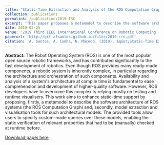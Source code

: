 ```yaml
---
title: "Static-Time Extraction and Analysis of the ROS Computation Graph"
collection: publications
permalink: /publication/2019-IRC
excerpt: 'This paper proposes a metamodel to describe the software architecture of ROS systems (the ROS Computation Graph) as well as model extraction and visualisation tools for such architectural models.'
date: 2019-02-25
venue: '2019 Third IEEE International Conference on Robotic Computing (IRC)'
paperurl: 'http://git-afsantos.github.io/files/2019-irc.pdf'
citation: 'A. Santos, A. Cunha, N. Macedo. (2019). &quot;Static-Time Extraction and Analysis of the ROS Computation Graph.&quot; <i>IRC 2019</i>. 62-69.'
---
```

**Abstract:**
The Robot Operating System (ROS) is one of the most popular open source robotic frameworks, and has contributed significantly to the fast development of robotics. Even though ROS provides many ready-made components, a robotic system is inherently complex, in particular regarding the architecture and orchestration of such components. Availability and analysis of a system's architecture at compile time is fundamental to ease comprehension and development of higher-quality software. However, ROS developers have to overcome this complexity relying mostly on testing and runtime visualisers. This work aims to enhance static-time support by proposing, firstly, a metamodel to describe the software architecture of ROS systems (the ROS Computation Graph) and, secondly, model extraction and visualisation tools for such architectural models. The provided tools allow users to specify custom-made queries over these models, enabling the static verification of relevant properties that had to be (manually) checked at runtime before.

[Download paper here](http://git-afsantos.github.io/files/2019-irc.pdf)
